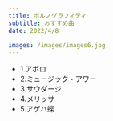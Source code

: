 ```yaml
---
title: ポルノグラフィティ
subtitle: おすすめ曲
date: 2022/4/8

images: /images/images6.jpg
---
```


- 1.アポロ
- 2.ミュージック・アワー
- 3.サウダージ
- 4.メリッサ
- 5.アゲハ蝶
